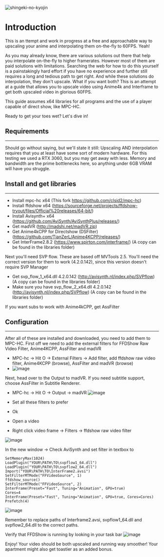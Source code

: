 ![shingeki-no-kyojin](https://external-content.duckduckgo.com/iu/?u=https%3A%2F%2Fi.pinimg.com%2Foriginals%2Fbf%2F59%2Fba%2Fbf59bab0a7e667f437daec28fae065df.gif&f=1&nofb=1)

# Introduction
This is an ttempt and work in progress at a free and approachable way to upscaling your anime and interpolating them on-the-fly to 60FPS. Yeah!

As you may already know, there are various solutions out there that help you interpolate on-the-fly to higher framerates. However most of them are paid solutions with limitations. Searching the web for how to do this yourself is a painstakingly hard effort if you have no experience and further still requires a long and tedious path to get right. And while these solutions do interpolation, they don't upscale. What if you want both? This is an attempt at a guide that allows you to upscale video using Anime4k and Interframe to get both upscaled video in glorious 60FPS.

This guide assumes x64 libraries for all programs and the use of a player capable of direct show, like MPC-HC.

Ready to get your toes wet? Let's dive in!

## Requirements
------------
Should go without saying, but we'll state it still: Upscaling AND interpolation requires that you at least have some sort of modern hardware. For this testing we used a RTX 3060, but you may get away with less. Memory and bandwidth are the prime bottlenecks here, so anything under 6GB VRAM will have you struggle.

## Install and get libraries
-------------------------
- Install mpc-hc x64 (This fork https://github.com/clsid2/mpc-hc)
- Install ffdshow x64 (https://sourceforge.net/projects/ffdshow-tryout/files/Official%20releases/64-bit/)
- Install Avisynth+ x64 (https://github.com/AviSynth/AviSynthPlus/releases/)
- Get madVR (http://madshi.net/madVR.zip)
- Get Anime4kCPP for Directshow (DSFilter) (https://github.com/TianZerL/Anime4KCPP/releases/)
- Get InterFrame2.8.2 (https://www.spirton.com/interframe/) (A copy can be found in the libraries folder)

Next you'll need SVP flow. These are based off MVTools 2.5. You'll need the correct version for them to work (4.2.0.142), since this version doesn't require SVP Manager
- Get svp_flow_1_x64.dll 4.2.0.142 (http://avisynth.nl/index.php/SVPflow) (A copy can be found in the libraries folder)
- Make sure you have svp_flow_2_x64.dll 4.2.0.142 (http://avisynth.nl/index.php/SVPflow) (A copy can be found in the libraries folder)

If you want subs to work with Anime4kCPP, get AssFilter

## Configuration
-------------------------
After all of these are installed and downloaded, you need to add them to MPC-HC. First off we need to add the external filters for FFDShow Raw Video Filter, Anime4KCPP, AssFilter and madVR
- MPC-hc -> Hit O -> External Filters -> Add filter, add ffdshow raw video filter, Anime4KCPP (browse), AssFilter and madVR (browse)
- ![image](https://user-images.githubusercontent.com/706874/136077969-9f9bb239-4f93-4359-abf0-b9ee997fc0c7.png)

Next, head over to the Output to madVR. If you need subtitle support, choose AssFilter in Subtitle Renderer.
- MPC-hc -> Hit O -> Output -> madVR
![image](https://user-images.githubusercontent.com/706874/136078160-83fe22fd-5544-45e0-8281-365e52dc0eec.png)


- Set all these filters to prefer
- Ok
- Open a video
- Right click video frame -> Filters -> ffdshow raw video filter

![image](https://user-images.githubusercontent.com/706874/136078286-fd32d3fa-947e-490c-b6c9-c3b5c2a3727c.png)

 In the new window -> Check AviSynth and set filter in textbox to

```
SetMemoryMax(1024)
LoadPlugin("YOUR\PATH\TO\svpflow1_64.dll")
LoadPlugin("YOUR\PATH\TO\svpflow2_64.dll")
Import("YOUR\PATH\TO\InterFrame2.avsi")
SetFilterMTMode("FFVideoSource", 1)
ffdshow_source()
SetFilterMTMode("FFVideoSource", 2)
InterFrame(Preset="Fast", Tuning="Animation", GPU=true)
Cores=4
InterFrame(Preset="Fast", Tuning="Animation", GPU=true, Cores=Cores)
Prefetch(4)
```

![image](https://user-images.githubusercontent.com/706874/136078534-f07bc527-ab65-4b67-a5f7-af4672cd20d2.png)

Remember to replace paths of Interframe2.avsi, svpflow1_64.dll and svpflow2_64.dll to the correct paths.

Verify that FFDShow is running by looking in your task bar
![image](https://user-images.githubusercontent.com/706874/136078760-2dec18b1-9410-4948-8daa-8540ac1d983d.png)

Enjoy! Your video should be both upscaled and running way smoother! Your apartment might also get toastier as an added bonus.
